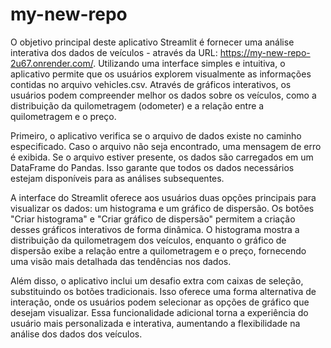 # my-new-repo
O objetivo principal deste aplicativo Streamlit é fornecer uma análise interativa dos dados de veículos - através da URL: https://my-new-repo-2u67.onrender.com/. Utilizando uma interface simples e intuitiva, o aplicativo permite que os usuários explorem visualmente as informações contidas no arquivo vehicles.csv. Através de gráficos interativos, os usuários podem compreender melhor os dados sobre os veículos, como a distribuição da quilometragem (odometer) e a relação entre a quilometragem e o preço.

Primeiro, o aplicativo verifica se o arquivo de dados existe no caminho especificado. Caso o arquivo não seja encontrado, uma mensagem de erro é exibida. Se o arquivo estiver presente, os dados são carregados em um DataFrame do Pandas. Isso garante que todos os dados necessários estejam disponíveis para as análises subsequentes.

A interface do Streamlit oferece aos usuários duas opções principais para visualizar os dados: um histograma e um gráfico de dispersão. Os botões "Criar histograma" e "Criar gráfico de dispersão" permitem a criação desses gráficos interativos de forma dinâmica. O histograma mostra a distribuição da quilometragem dos veículos, enquanto o gráfico de dispersão exibe a relação entre a quilometragem e o preço, fornecendo uma visão mais detalhada das tendências nos dados.

Além disso, o aplicativo inclui um desafio extra com caixas de seleção, substituindo os botões tradicionais. Isso oferece uma forma alternativa de interação, onde os usuários podem selecionar as opções de gráfico que desejam visualizar. Essa funcionalidade adicional torna a experiência do usuário mais personalizada e interativa, aumentando a flexibilidade na análise dos dados dos veículos.
